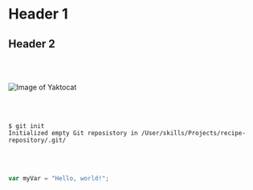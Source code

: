 # Header 1
## Header 2
<br/>
<br/>

![Image of Yaktocat](https://octodex.github.com/images/yaktocat.png)

<br/>
<br/>

```
$ git init
Initialized empty Git reposistory in /User/skills/Projects/recipe-repository/.git/
```
<br/>
<br/>

``` javascript
var myVar = "Hello, world!";
```
